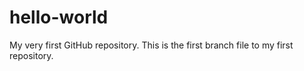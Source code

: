 # hello-world
My very first GitHub repository.
This is the first branch file to my first repository.
